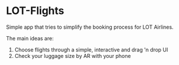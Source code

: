 # LOT-Flights

Simple app that tries to simplify the booking process for LOT Airlines.

The main ideas are:

1) Choose flights through a simple, interactive and drag 'n drop UI 
2) Check your luggage size by AR with your phone

